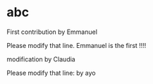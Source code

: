 # abc


First contribution by Emmanuel


Please modify that line. Emmanuel is the first !!!!

modification by Claudia

Please modify that line: by ayo
